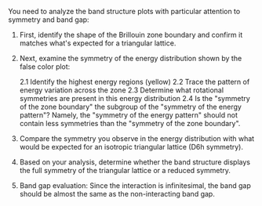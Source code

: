 You need to analyze the band structure plots with particular attention to symmetry and band gap:

1. First, identify the shape of the Brillouin zone boundary and confirm it matches what's expected for a triangular lattice.
2. Next, examine the symmetry of the energy distribution shown by the false color plot:

    2.1 Identify the highest energy regions (yellow)
    2.2 Trace the pattern of energy variation across the zone
    2.3 Determine what rotational symmetries are present in this energy distribution
    2.4 Is the "symmetry of the zone boundary" the subgroup of the "symmetry of the energy pattern"? Namely, the "symmetry of the energy pattern" should not contain less symmetries than the "symmetry of the zone boundary".

3. Compare the symmetry you observe in the energy distribution with what would be expected for an isotropic triangular lattice (D6h symmetry).
4. Based on your analysis, determine whether the band structure displays the full symmetry of the triangular lattice or a reduced symmetry.
5. Band gap evaluation: Since the interaction is infinitesimal, the band gap should be almost the same as the non-interacting band gap. 